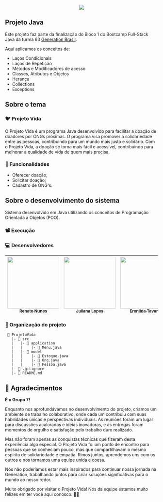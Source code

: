 <p align="center">
<img src="https://github.com/Projeto-Java-Generation/Projeto_Vida/blob/main/logo_projeto_java%20.png">
</p>

 ## Projeto Java ##

Este projeto faz parte da finalização do Bloco 1 do Bootcamp Full-Stack Java da turma 63 [Generation Brasil](https://brazil.generation.org/).

Aqui aplicamos os conceitos de:
- Laços Condicionais
- Laços de Repetição
- Métodos e Modificadores de acesso
- Classes, Atributos e Objetos       
- Herança
- Collections
- Exceptions

## Sobre o tema  
### 🐦 Projeto Vida
O Projeto Vida é um programa Java desenvolvido para facilitar a doação de doadores por ONGs próximas. O programa visa promover a solidariedade entre as pessoas, contribuindo para um mundo mais justo e solidário. Com o Projeto Vida, a doação se torna mais fácil e acessível, contribuindo para melhorar a qualidade de vida de quem mais precisa.
  
### 📑 Funcionalidades
- Oferecer doação;
- Solicitar doação;
- Cadastro de ONG's.

## Sobre o desenvolvimento do sistema
Sistema desenvolvido em Java utilizando os conceitos de Programação Orientada a Objetos (POO).

### 📽 Execução
<gif>
 
### 💻 Desenvolvedores
[<img src="https://avatars.githubusercontent.com/u/115853196?s=96&v=4" width=170 > <br> <sub> Renato Nunes </sub>](https://github.com/renatonunes74) | [<img src="https://avatars.githubusercontent.com/u/118860220?v=4" width=170 > <br> <sub> Juliana Lopes </sub>](https://github.com/renatonunes74) | [<img src="https://avatars.githubusercontent.com/u/123598080?v=4" width=170 > <br> <sub> Erenilda Tavares </sub>](https://github.com/ErenildaTavares) | [<img src="https://avatars.githubusercontent.com/u/100323487?v=4" width=170 > <br> <sub> Mariane Anjos </sub>](https://github.com/MarianeAnjos) | [<img src="https://avatars.githubusercontent.com/u/127221886?v=4" width=170 > <br> <sub> Larissa Senezio </sub>](https://github.com/lariaparecida) | [<img src="https://avatars.githubusercontent.com/u/127238370?v=4" width=170 > <br> <sub> Renan Gonçalves </sub>](https://github.com/RenanG7)
| :---: | :---: | :---: | :---: | :---: | :---: |

### 📏 Organização do projeto
```
 📁 ProjetoVida
   |- 📁 src
   |   |- 📁 application
   |   |    |- 📑 Menu.java
   |   |- 📁 model
   |   |    |- 📑 Estoque.java
   |   |    |- 📑 Ong.java
   |   |    |- 📑 Pessoa.java
   |- 📑 .gitignore
   |- 📑 README.md
```
  
## 💟 Agradecimentos ##
**É o Grupo 7!**
 
Enquanto nos aprofundávamos no desenvolvimento do projeto, criamos um ambiente de trabalho colaborativo, onde cada um contribuiu com suas habilidades únicas e perspectivas individuais. As reuniões foram um lugar para discussões acaloradas e ideias inovadoras, e as entregas foram momentos de orgulho e satisfação pelo trabalho duro realizado.

Mas não foram apenas as conquistas técnicas que fizeram desta experiência algo especial. O Projeto Vida foi um ponto de encontro para pessoas que se conheciam pouco, mas que compartilhavam o mesmo espírito de solidariedade e empatia. Rimos juntos, aprendemos uns com os outros e nos tornamos uma equipe unida e coesa.

Nós não poderíamos estar mais inspirados para continuar nossa jornada na Generation, trabalhando juntos para criar soluções significativas para o mundo ao nosso redor. 

Muito obrigado por visitar o Projeto Vida! Nós da equipe estamos muito felizes em ter você aqui conosco. 🍰🍵
